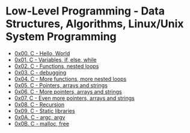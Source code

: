 <!DOCTYPE html>
<html>
  <head>
  </head>
  <body>
    <h1>Low-Level Programming - Data Structures, Algorithms, Linux/Unix System Programming</h1>
    <ul>
      <li><a href="./0x00-hello_world">0x00. C - Hello, World</a></li>
      <li><a href="./0x01-variables_if_else_while">0x01. C - Variables, if, else, while</a></li>
      <li><a href="./0x02-functions_nested_loops">0x02. C - Functions, nested loops</a></li>
      <li><a href="./0x03-debugging">0x03. C - debugging</a></li>
      <li><a href="./0x04-more_functions_nested_loops">0x04. C - More functions, more nested loops</a></li>
      <li><a href="./0x05-pointers_arrays_strings">0x05. C - Pointers, arrays and strings</a></li>
      <li><a href="./0x06-pointers_arrays_strings">0x06. C - More pointers, arrays and strings</a></li>
      <li><a href="./0x07-pointers_arrays_strings">0x07. C - Even more pointers, arrays and strings</a></li>
      <li><a href="./0x08-recursion">0x08. C - Recursion</a></li>
      <li><a href="./0x09-static_libraries">0x09. C - Static libraries</a></li>
      <li><a href="./0x0A-argc_argv">0x0A. C - argc, argv</a></li>
      <li><a href="./0x0B-malloc_free">0x0B. C - malloc, free</a></li>
    </ul>
  </body>
</html>
